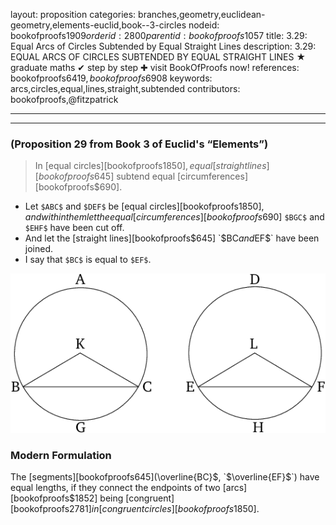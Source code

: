 layout: proposition
categories: branches,geometry,euclidean-geometry,elements-euclid,book--3-circles
nodeid: bookofproofs$1909
orderid: 2800
parentid: bookofproofs$1057
title: 3.29: Equal Arcs of Circles Subtended by Equal Straight Lines
description: 3.29: EQUAL ARCS OF CIRCLES SUBTENDED BY EQUAL STRAIGHT LINES &#9733; graduate maths &#10004; step by step &#10010; visit BookOfProofs now!
references: bookofproofs$6419,bookofproofs$6908
keywords: arcs,circles,equal,lines,straight,subtended
contributors: bookofproofs,@fitzpatrick

---


---

### (Proposition 29 from Book 3 of Euclid's “Elements”)

> In [equal circles][bookofproofs$1850], equal [straight lines][bookofproofs$645] subtend equal [circumferences][bookofproofs$690].
* Let `$ABC$` and `$DEF$` be [equal circles][bookofproofs$1850], and within them let the equal [circumferences][bookofproofs$690] `$BGC$` and `$EHF$` have been cut off.
* And let the [straight lines][bookofproofs$645] `$BC$` and `$EF$` have been joined.
* I say that `$BC$` is equal to `$EF$`.


![fig29e](https://github.com/bookofproofs/bookofproofs.github.io/blob/main/_sources/_assets/images/euclid/Book03/fig29e.png?raw=true)


### Modern Formulation

The [segments][bookofproofs$645] ($\overline{BC}$, `$\overline{EF}$`) have equal lengths, if they connect the endpoints of two [arcs][bookofproofs$1852] being [congruent][bookofproofs$2781] in [congruent circles][bookofproofs$1850].
